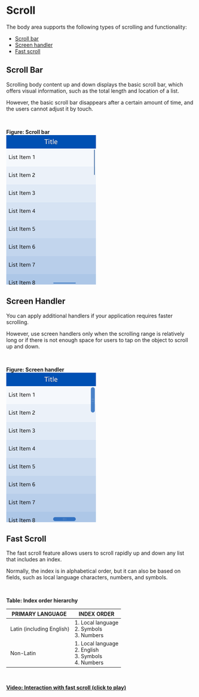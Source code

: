 # Scroll


The body area supports the following types of scrolling and functionality:

-   [Scroll bar](#scroll_bar)
-   [Screen handler](#screen_handler)
-   [Fast scroll](#fast_scroll)


<a name="scroll_bar"></a>
## Scroll Bar




Scrolling body content up and down displays the basic scroll bar, which offers visual information, such as the total length and location of a list.

However, the basic scroll bar disappears after a certain amount of time, and the users cannot adjust it by touch.

 

**Figure: Scroll bar**  
<img alt="" height="400" src="media/tizen-lite-ux-design-guide_designlibrary_v1.1_140922_core_11.png" width="240" />


<a name="screen_handler"></a>
## Screen Handler




You can apply additional handlers if your application requires faster scrolling.

However, use screen handlers only when the scrolling range is relatively long or if there is not enough space for users to tap on the object to scroll up and down.

 

**Figure: Screen handler**  
<img alt="" height="400" src="media/tizen-lite-ux-design-guide_designlibrary_v1.1_140922_core_12.png" width="240" />
 


<a name="fast_scroll"></a>
## Fast Scroll




The fast scroll feature allows users to scroll rapidly up and down any list that includes an index.

Normally, the index is in alphabetical order, but it can also be based on fields, such as local language characters, numbers, and symbols.

 

**Table: Index order hierarchy**

| PRIMARY LANGUAGE                 | INDEX ORDER                      |
|----------------------------------|----------------------------------|
|  Latin (including English)           | 1.  Local language <br>  2.  Symbols<br>  3.  Numbers    |
|  Non-Latin                           | 1.  Local language <br> 2.  English<br> 3. Symbols <br> 4.  Numbers |


 

[**Video: Interaction with fast scroll (click to play)**](media/designlibrary_01.mp4)
